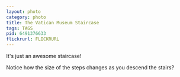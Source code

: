 ```yaml
---
layout: photo
category: photo
title: The Vatican Museum Staircase
tags: TAGS
pid: 6491376633
flickrurl: FLICKRURL
---
```



It's just an awesome staircase!

Notice how the size of the steps changes as you descend the stairs?
